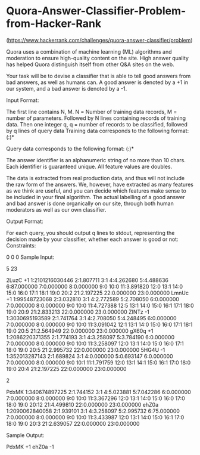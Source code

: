# Quora-Answer-Classifier-Problem-from-Hacker-Rank 

(https://www.hackerrank.com/challenges/quora-answer-classifier/problem)

Quora uses a combination of machine learning (ML) algorithms and moderation to ensure high-quality content on the site. High answer quality has helped Quora distinguish itself from other Q&A sites on the web.  

Your task will be to devise a classifier that is able to tell good answers from bad answers, as well as humans can.  A good answer is denoted by a +1 in our system, and a bad answer is denoted by a -1.

Input Format:

The first line contains N, M. N = Number of training data records, M = number of parameters. Followed by N lines containing records of training data. Then one integer q, q = number of records to be classified, followed by q lines of query data
Training data corresponds to the following format:
(:)*

Query data corresponds to the following format:
(:)*

The answer identifier  is an alphanumeric string of no more than 10 chars.  Each identifier is guaranteed unique.  All feature values are doubles.

The data is extracted from real production data, and thus will not include the raw form of the answers. We, however, have extracted as many features as we think are useful, and you can decide which features make sense to be included in your final algorithm. The actual labelling of a good answer and bad answer is done organically on our site, through both human moderators as well as our own classifier.

Output Format:

For each query, you should output q lines to stdout, representing the decision made by your classifier, whether each answer is good or not:
Constraints:

0 0 0
Sample Input:

5 23

2LuzC +1 1:2101216030446 2:1.807711 3:1 4:4.262680 5:4.488636 6:87.000000 7:0.000000 8:0.000000 9:0 10:0 11:3.891820 12:0 13:1 14:0 15:0 16:0 17:1 18:1 19:0 20:2 21:2.197225 22:0.000000 23:0.000000
LmnUc +1 1:99548723068 2:3.032810 3:1 4:2.772589 5:2.708050 6:0.000000 7:0.000000 8:0.000000 9:0 10:0 11:4.727388 12:5 13:1 14:0 15:0 16:1 17:1 18:0 19:0 20:9 21:2.833213 22:0.000000 23:0.000000
ZINTz -1 1:3030695193589 2:1.741764 3:1 4:2.708050 5:4.248495 6:0.000000 7:0.000000 8:0.000000 9:0 10:0 11:3.091042 12:1 13:1 14:0 15:0 16:0 17:1 18:1 19:0 20:5 21:2.564949 22:0.000000 23:0.000000
gX60q +1 1:2086220371355 2:1.774193 3:1 4:3.258097 5:3.784190 6:0.000000 7:0.000000 8:0.000000 9:0 10:0 11:3.258097 12:0 13:1 14:0 15:0 16:0 17:1 18:0 19:0 20:5 21:2.995732 22:0.000000 23:0.000000
5HG4U -1 1:352013287143 2:1.689824 3:1 4:0.000000 5:0.693147 6:0.000000 7:0.000000 8:0.000000 9:0 10:1 11:1.791759 12:0 13:1 14:1 15:0 16:1 17:0 18:0 19:0 20:4 21:2.197225 22:0.000000 23:0.000000

2

PdxMK 1:340674897225 2:1.744152 3:1 4:5.023881 5:7.042286 6:0.000000 7:0.000000 8:0.000000 9:0 10:0 11:3.367296 12:0 13:1 14:0 15:0 16:0 17:0 18:0 19:0 20:12 21:4.499810 22:0.000000 23:0.000000
ehZ0a 1:2090062840058 2:1.939101 3:1 4:3.258097 5:2.995732 6:75.000000 7:0.000000 8:0.000000 9:0 10:0 11:3.433987 12:0 13:1 14:0 15:0 16:1 17:0 18:0 19:0 20:3 21:2.639057 22:0.000000 23:0.000000



Sample Output:

PdxMK +1
ehZ0a -1
